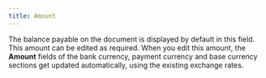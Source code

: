```yaml
---
title: Amount
---
```



The balance payable on the document is displayed by default in this field. This amount can be edited as required. When you edit this amount, the **Amount** fields of the bank currency, payment currency and base currency sections get updated automatically, using the existing exchange rates.
